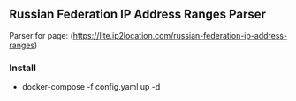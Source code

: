 ## Russian Federation IP Address Ranges Parser

Parser for page: (https://lite.ip2location.com/russian-federation-ip-address-ranges)

### Install
- docker-compose -f config.yaml up -d
